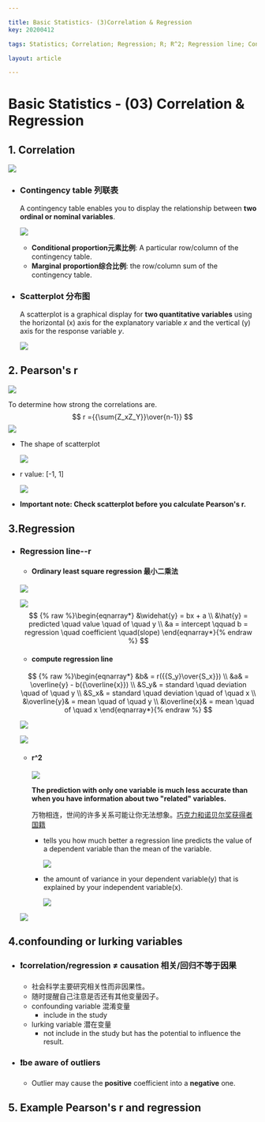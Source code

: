 ```yaml
---

title: Basic Statistics- (3)Correlation & Regression
key: 20200412

tags: Statistics; Correlation; Regression; R; R^2; Regression line; Confounding variable; lurking variable; 

layout: article

---
```


# Basic Statistics - (03) Correlation & Regression

<!--more-->

## 1. Correlation

![](https://suntarliarzn-1258316859.cos.ap-chongqing.myqcloud.com/social%20science/03%20Basic%20Statistics/week%202/01%20correlation.jpg)

- ### Contingency table 列联表

  A contingency table enables you to display the relationship between **two ordinal or nominal variables**.

  ![](https://suntarliarzn-1258316859.cos.ap-chongqing.myqcloud.com/social%20science/03%20Basic%20Statistics/week%202/02%20contingency%20table.jpg)

  - **Conditional proportion元素比例**: A particular row/column of the contingency table. 
  - **Marginal proportion综合比例**: the row/column sum of the contingency table.

- ### Scatterplot 分布图

  A scatterplot is a graphical display for **two quantitative variables** using the horizontal (x) axis for the explanatory variable *x* and the vertical (y) axis for the response variable *y*.

  ![](https://suntarliarzn-1258316859.cos.ap-chongqing.myqcloud.com/social%20science/03%20Basic%20Statistics/week%202/03%20scatterplot.jpg)



## 2. Pearson's r

![](https://suntarliarzn-1258316859.cos.ap-chongqing.myqcloud.com/social%20science/03%20Basic%20Statistics/week%202/04%20pearson%27r.jpg)

To determine how strong the correlations are.
$$
r ={{\sum{Z_xZ_Y}}\over{n-1}}
$$
![](https://suntarliarzn-1258316859.cos.ap-chongqing.myqcloud.com/social%20science/03%20Basic%20Statistics/week%202/07%20r%20formula.jpg)

- The shape of scatterplot

  ![](https://suntarliarzn-1258316859.cos.ap-chongqing.myqcloud.com/social%20science/03%20Basic%20Statistics/week%202/05%20scatterplot%20shape.jpg)

- r value: [-1, 1]

  ![](https://suntarliarzn-1258316859.cos.ap-chongqing.myqcloud.com/social%20science/03%20Basic%20Statistics/week%202/06%20correlation%20r%20value.jpg)

- **Important note: Check scatterplot before you calculate Pearson's r.**

## 3.Regression

- ### Regression line--r

  - #### Ordinary least square regression 最小二乘法

  ![](https://suntarliarzn-1258316859.cos.ap-chongqing.myqcloud.com/social%20science/03%20Basic%20Statistics/week%202/08%20ordinary%20least%20squre%20regression.jpg)
  
  ![](https://suntarliarzn-1258316859.cos.ap-chongqing.myqcloud.com/social%20science/03%20Basic%20Statistics/week%202/09%20regression%20formula%20example.jpg)
  $$
  {% raw %}\begin{eqnarray*}
    &\widehat{y} = bx + a \\
    &\hat{y} = predicted \quad value \quad of \quad y \\
    &a = intercept \qquad b = regression \quad coefficient \quad(slope)
    \end{eqnarray*}{% endraw %}
  $$
  
  - #### compute regression line
  $$
  {% raw %}\begin{eqnarray*}
  &b& = r({{S_y}\over{S_x}}) \\
  &a& = \overline{y} - b({\overline{x}}) \\
  &S_y& = standard \quad deviation \quad of \quad y \\
  &S_x& = standard \quad deviation \quad of \quad x \\
  &\overline{y}& = mean \quad of \quad y \\
  &\overline{x}& = mean \quad of \quad x
  \end{eqnarray*}{% endraw %}
$$

  ![](https://suntarliarzn-1258316859.cos.ap-chongqing.myqcloud.com/social%20science/03%20Basic%20Statistics/week%202/10%20compute%20regression%20line.jpg)

  ![](https://suntarliarzn-1258316859.cos.ap-chongqing.myqcloud.com/social%20science/03%20Basic%20Statistics/week%202/11%20regression%20line%20example.jpg)

  - #### r^2
  
    ![](https://suntarliarzn-1258316859.cos.ap-chongqing.myqcloud.com/social%20science/03%20Basic%20Statistics/week%202/14%20explained%20variance.jpg)
  
    **The prediction with only one variable is much less accurate than when you have information about two "related" variables.**
  
    万物相连，世间的许多关系可能让你无法想象。[巧克力和诺贝尔奖获得者国籍](https://www.nejm.org/doi/full/10.1056/NEJMon1211064)
  
    - tells you how much better a regression line predicts the value of a dependent variable than the mean of the variable.
    
      ![](https://suntarliarzn-1258316859.cos.ap-chongqing.myqcloud.com/social%20science/03%20Basic%20Statistics/week%202/12%20r%20prediction.jpg)
    
    - the amount of variance in your dependent variable(y) that is explained by your independent variable(x).
    
      ![](https://suntarliarzn-1258316859.cos.ap-chongqing.myqcloud.com/social%20science/03%20Basic%20Statistics/week%202/13%20r2%20prediction.jpg)

  ![](https://suntarliarzn-1258316859.cos.ap-chongqing.myqcloud.com/social%20science/03%20Basic%20Statistics/week%202/15%20r%20and%20r2.jpg)

## 4.**confounding** or **lurking** variables

- ### :exclamation:correlation/regression ≠ causation 相关/回归不等于因果

  - 社会科学主要研究相关性而非因果性。
  - 随时提醒自己注意是否还有其他变量因子。
  - confounding variable 混淆变量
    - include in the study
  - lurking variable 潜在变量
    - not include in the study but has the potential to influence the result.

- ### :exclamation:be aware of outliers

  - Outlier may cause the **positive** coefficient into a **negative** one.

## 5. Example Pearson's r and regression
